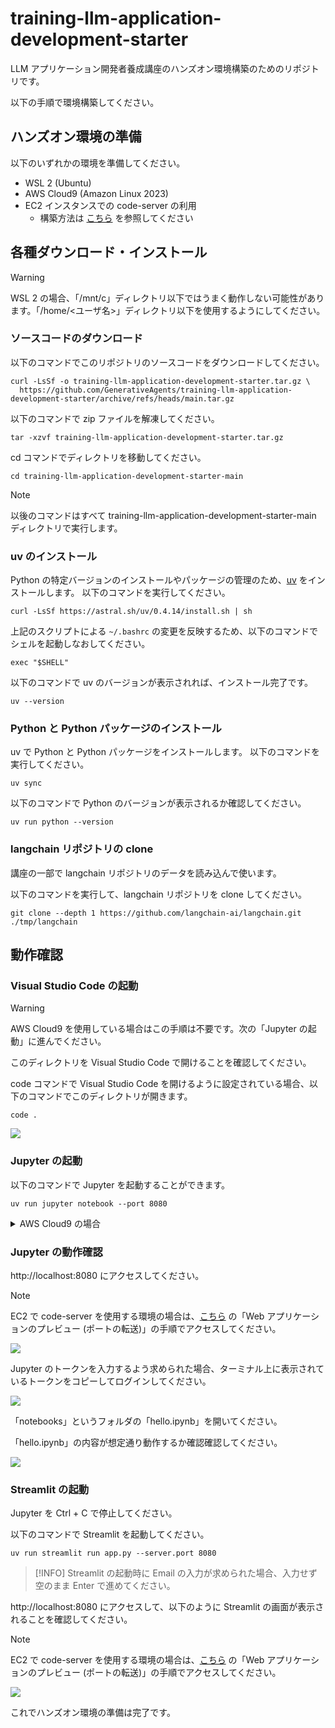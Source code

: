 # training-llm-application-development-starter

LLM アプリケーション開発者養成講座のハンズオン環境構築のためのリポジトリです。

以下の手順で環境構築してください。

## ハンズオン環境の準備

以下のいずれかの環境を準備してください。

- WSL 2 (Ubuntu)
- AWS Cloud9 (Amazon Linux 2023)
- EC2 インスタンスでの code-server の利用
  - 構築方法は [こちら](./docs/ec2_code_server.md) を参照してください

## 各種ダウンロード・インストール

> [!WARNING]
> WSL 2 の場合、「/mnt/c」ディレクトリ以下ではうまく動作しない可能性があります。「/home/<ユーザ名>」ディレクトリ以下を使用するようにしてください。

### ソースコードのダウンロード

以下のコマンドでこのリポジトリのソースコードをダウンロードしてください。

```console
curl -LsSf -o training-llm-application-development-starter.tar.gz \
  https://github.com/GenerativeAgents/training-llm-application-development-starter/archive/refs/heads/main.tar.gz
```

以下のコマンドで zip ファイルを解凍してください。

```console
tar -xzvf training-llm-application-development-starter.tar.gz
```

cd コマンドでディレクトリを移動してください。

```console
cd training-llm-application-development-starter-main
```

> [!NOTE]
> 以後のコマンドはすべて training-llm-application-development-starter-main ディレクトリで実行します。

### uv のインストール

Python の特定バージョンのインストールやパッケージの管理のため、[uv](https://github.com/astral-sh/uv) をインストールします。
以下のコマンドを実行してください。

```console
curl -LsSf https://astral.sh/uv/0.4.14/install.sh | sh
```

上記のスクリプトによる `~/.bashrc` の変更を反映するため、以下のコマンドでシェルを起動しなおしてください。

```console
exec "$SHELL"
```

以下のコマンドで uv のバージョンが表示されれば、インストール完了です。

```console
uv --version
```

### Python と Python パッケージのインストール

uv で Python と Python パッケージをインストールします。
以下のコマンドを実行してください。

```console
uv sync
```

以下のコマンドで Python のバージョンが表示されるか確認してください。

```console
uv run python --version
```

### langchain リポジトリの clone

講座の一部で langchain リポジトリのデータを読み込んで使います。

以下のコマンドを実行して、langchain リポジトリを clone してください。

```console
git clone --depth 1 https://github.com/langchain-ai/langchain.git ./tmp/langchain
```

## 動作確認

### Visual Studio Code の起動

> [!WARNING]
> AWS Cloud9 を使用している場合はこの手順は不要です。次の「Jupyter の起動」に進んでください。

このディレクトリを Visual Studio Code で開けることを確認してください。

code コマンドで Visual Studio Code を開けるように設定されている場合、以下のコマンドでこのディレクトリが開きます。

```console
code .
```

![](./docs/images/vscode.png)

### Jupyter の起動

以下のコマンドで Jupyter を起動することができます。

```console
uv run jupyter notebook --port 8080
```

<details>

<summary>AWS Cloud9 の場合</summary>

AWS Cloud9 の場合は、上記のコマンドの代わりに以下のコマンドを実行してください。

```console
uv run jupyter notebook --ip 0.0.0.0 --port 8080 --no-browser
```

Cloud9 上部の「Preview」>「Preview Running Application」をクリックしてください。

![](./docs/images/cloud9_preview_running_application.png)

Cloud9 の画面内のプレビューではうまく表示されないのは想定通りです。

![](./docs/images/cloud9_pop_out_into_new_window.png)

プレビューの右上のアイコン (Pop Out Into New Window) をクリックすると、ブラウザの別のタブでアクセスできます。

</details>

### Jupyter の動作確認

http://localhost:8080 にアクセスしてください。

> [!NOTE]
> EC2 で code-server を使用する環境の場合は、[こちら](./docs/ec2_code_server.md) の「Web アプリケーションのプレビュー (ポートの転送)」の手順でアクセスしてください。

![](./docs/images/jupyter_auth.png)

Jupyter のトークンを入力するよう求められた場合、ターミナル上に表示されているトークンをコピーしてログインしてください。

![](./docs/images/jupyter_home.png)

「notebooks」というフォルダの「hello.ipynb」を開いてください。

「hello.ipynb」の内容が想定通り動作するか確認確認してください。

![](./docs/images/jupyter_hello_world.png)

### Streamlit の起動

Jupyter を Ctrl + C で停止してください。

以下のコマンドで Streamlit を起動してください。

```console
uv run streamlit run app.py --server.port 8080
```

> [!INFO]
> Streamlit の起動時に Email の入力が求められた場合、入力せず空のまま Enter で進めてください。

http://localhost:8080 にアクセスして、以下のように Streamlit の画面が表示されることを確認してください。

> [!NOTE]
> EC2 で code-server を使用する環境の場合は、[こちら](./docs/ec2_code_server.md) の「Web アプリケーションのプレビュー (ポートの転送)」の手順でアクセスしてください。

![](./docs/images/streamlit_hello_world.png)

これでハンズオン環境の準備は完了です。
